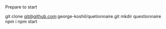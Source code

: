 Prepare to start

git clone git@github.com:george-koshil/quetionnaire.git
mkdir questionnaire
npm i
npm start